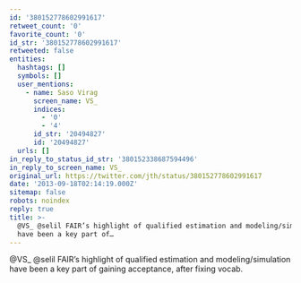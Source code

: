 ```yaml
---
id: '380152778602991617'
retweet_count: '0'
favorite_count: '0'
id_str: '380152778602991617'
retweeted: false
entities:
  hashtags: []
  symbols: []
  user_mentions:
    - name: Saso Virag
      screen_name: VS_
      indices:
        - '0'
        - '4'
      id_str: '20494827'
      id: '20494827'
  urls: []
in_reply_to_status_id_str: '380152338687594496'
in_reply_to_screen_name: VS_
original_url: https://twitter.com/jth/status/380152778602991617
date: '2013-09-18T02:14:19.000Z'
sitemap: false
robots: noindex
reply: true
title: >-
  @VS_ @selil FAIR’s highlight of qualified estimation and modeling/simulation
  have been a key part of…
---
```


@VS_ @selil FAIR’s highlight of qualified estimation and modeling/simulation have been a key part of gaining acceptance, after fixing vocab.